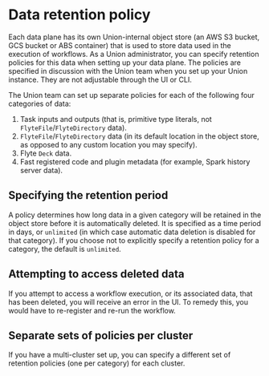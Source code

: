 # Data retention policy

Each data plane has its own Union-internal object store (an AWS S3 bucket, GCS bucket or ABS container) that is used to store data used in the execution of workflows.
As a Union administrator, you can specify retention policies for this data when setting up your data plane.
The policies are specified in discussion with the Union team when you set up your Union instance.
They are not adjustable through the UI or CLI.

The Union team can set up separate policies for each of the following four categories of data:

1. Task inputs and outputs (that is, primitive type literals, not `FlyteFile`/`FlyteDirectory` data).
2. `FlyteFile`/`FlyteDirectory` data (in its default location in the object store, as opposed to any custom location you may specify).
3. Flyte `Deck` data.
4. Fast registered code and plugin metadata (for example, Spark history server data).

## Specifying the retention period

A policy determines how long data in a given category will be retained in the object store before it is automatically deleted.
It is specified as a time period in days, or `unlimited` (in which case automatic data deletion is disabled for that category).
If you choose not to explicitly specify a retention policy for a category, the default is `unlimited`.

## Attempting to access deleted data

If you attempt to access a workflow execution, or its associated data, that has been deleted, you will receive an error in the UI.
To remedy this, you would have to re-register and re-run the workflow.

## Separate sets of policies per cluster

If you have a multi-cluster set up, you can specify a different set of retention policies (one per category) for each cluster.
